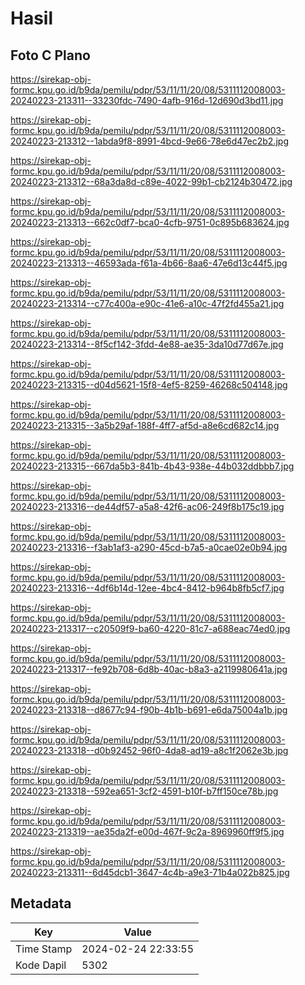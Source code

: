 # Hasil

## Foto C Plano

https://sirekap-obj-formc.kpu.go.id/b9da/pemilu/pdpr/53/11/11/20/08/5311112008003-20240223-213311--33230fdc-7490-4afb-916d-12d690d3bd11.jpg

https://sirekap-obj-formc.kpu.go.id/b9da/pemilu/pdpr/53/11/11/20/08/5311112008003-20240223-213312--1abda9f8-8991-4bcd-9e66-78e6d47ec2b2.jpg

https://sirekap-obj-formc.kpu.go.id/b9da/pemilu/pdpr/53/11/11/20/08/5311112008003-20240223-213312--68a3da8d-c89e-4022-99b1-cb2124b30472.jpg

https://sirekap-obj-formc.kpu.go.id/b9da/pemilu/pdpr/53/11/11/20/08/5311112008003-20240223-213313--662c0df7-bca0-4cfb-9751-0c895b683624.jpg

https://sirekap-obj-formc.kpu.go.id/b9da/pemilu/pdpr/53/11/11/20/08/5311112008003-20240223-213313--46593ada-f61a-4b66-8aa6-47e6d13c44f5.jpg

https://sirekap-obj-formc.kpu.go.id/b9da/pemilu/pdpr/53/11/11/20/08/5311112008003-20240223-213314--c77c400a-e90c-41e6-a10c-47f2fd455a21.jpg

https://sirekap-obj-formc.kpu.go.id/b9da/pemilu/pdpr/53/11/11/20/08/5311112008003-20240223-213314--8f5cf142-3fdd-4e88-ae35-3da10d77d67e.jpg

https://sirekap-obj-formc.kpu.go.id/b9da/pemilu/pdpr/53/11/11/20/08/5311112008003-20240223-213315--d04d5621-15f8-4ef5-8259-46268c504148.jpg

https://sirekap-obj-formc.kpu.go.id/b9da/pemilu/pdpr/53/11/11/20/08/5311112008003-20240223-213315--3a5b29af-188f-4ff7-af5d-a8e6cd682c14.jpg

https://sirekap-obj-formc.kpu.go.id/b9da/pemilu/pdpr/53/11/11/20/08/5311112008003-20240223-213315--667da5b3-841b-4b43-938e-44b032ddbbb7.jpg

https://sirekap-obj-formc.kpu.go.id/b9da/pemilu/pdpr/53/11/11/20/08/5311112008003-20240223-213316--de44df57-a5a8-42f6-ac06-249f8b175c19.jpg

https://sirekap-obj-formc.kpu.go.id/b9da/pemilu/pdpr/53/11/11/20/08/5311112008003-20240223-213316--f3ab1af3-a290-45cd-b7a5-a0cae02e0b94.jpg

https://sirekap-obj-formc.kpu.go.id/b9da/pemilu/pdpr/53/11/11/20/08/5311112008003-20240223-213316--4df6b14d-12ee-4bc4-8412-b964b8fb5cf7.jpg

https://sirekap-obj-formc.kpu.go.id/b9da/pemilu/pdpr/53/11/11/20/08/5311112008003-20240223-213317--c20509f9-ba60-4220-81c7-a688eac74ed0.jpg

https://sirekap-obj-formc.kpu.go.id/b9da/pemilu/pdpr/53/11/11/20/08/5311112008003-20240223-213317--fe92b708-6d8b-40ac-b8a3-a2119980641a.jpg

https://sirekap-obj-formc.kpu.go.id/b9da/pemilu/pdpr/53/11/11/20/08/5311112008003-20240223-213318--d8677c94-f90b-4b1b-b691-e6da75004a1b.jpg

https://sirekap-obj-formc.kpu.go.id/b9da/pemilu/pdpr/53/11/11/20/08/5311112008003-20240223-213318--d0b92452-96f0-4da8-ad19-a8c1f2062e3b.jpg

https://sirekap-obj-formc.kpu.go.id/b9da/pemilu/pdpr/53/11/11/20/08/5311112008003-20240223-213318--592ea651-3cf2-4591-b10f-b7ff150ce78b.jpg

https://sirekap-obj-formc.kpu.go.id/b9da/pemilu/pdpr/53/11/11/20/08/5311112008003-20240223-213319--ae35da2f-e00d-467f-9c2a-8969960ff9f5.jpg

https://sirekap-obj-formc.kpu.go.id/b9da/pemilu/pdpr/53/11/11/20/08/5311112008003-20240223-213311--6d45dcb1-3647-4c4b-a9e3-71b4a022b825.jpg


## Metadata

| Key        | Value               |
| ---------- | ------------------- |
| Time Stamp | 2024-02-24 22:33:55 |
| Kode Dapil | 5302                |



